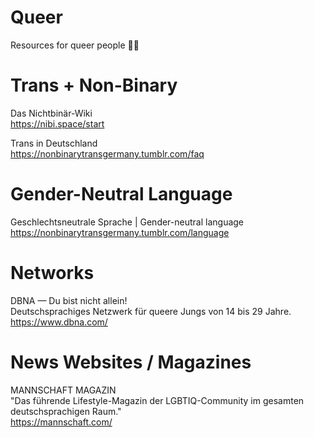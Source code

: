 # Queer
Resources for queer people 🏳️‍🌈

# Trans + Non-Binary

Das Nichtbinär-Wiki<br>
https://nibi.space/start

Trans in Deutschland<br>
https://nonbinarytransgermany.tumblr.com/faq

# Gender-Neutral Language

Geschlechtsneutrale Sprache | Gender-neutral language<br>
https://nonbinarytransgermany.tumblr.com/language

# Networks

DBNA — Du bist nicht allein!<br>
Deutschsprachiges Netzwerk für queere Jungs von 14 bis 29 Jahre.<br>
https://www.dbna.com/

# News Websites / Magazines

MANNSCHAFT MAGAZIN<br>
"Das führende Lifestyle-Magazin der LGBTIQ-Community im gesamten deutschsprachigen Raum."<br>
https://mannschaft.com/
